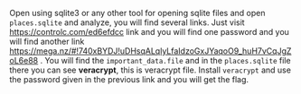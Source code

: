 Open using sqlite3 or any other tool for opening sqlite files and open `places.sqlite` and analyze, you will find several links. Just visit https://controlc.com/ed6efdcc
link and you will find one password and you will find another link https://mega.nz/#!740xBYDJ!uDHsqALqlyLfaIdzoGxJYaqoO9_huH7vCqJgZoL6e88 . You will find the `important_data.file` and in the `places.sqlite` file there you can see **veracrypt**, this is veracrypt file. Install `veracrypt` and use the password given in the previous link and you will get the flag.
